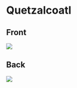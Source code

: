 # Quetzalcoatl
 ## Front
 ![](../images/quetzalcoatl-front.jpg)
 ## Back
 ![](../images/quetzalcoatl-back.jpg)